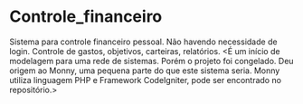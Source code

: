 # Controle_financeiro
Sistema para controle financeiro pessoal. Não havendo necessidade de login. Controle de gastos, objetivos, carteiras, relatórios.
<É um início de modelagem para uma rede de sistemas. Porém o projeto foi congelado. Deu origem ao Monny, uma pequena parte do que este sistema seria. Monny utiliza linguagem PHP e Framework CodeIgniter, pode ser encontrado no repositório.>
